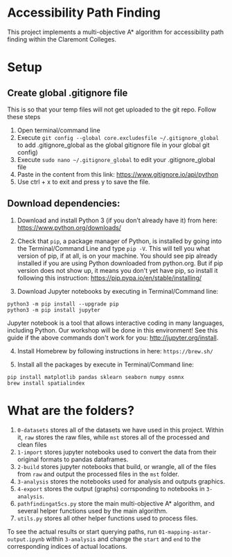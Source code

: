 # Accessibility Path Finding
This project implements a multi-objective A* algorithm for accessibility path finding within the Claremont Colleges.  

# Setup
## Create global .gitignore file
This is so that your temp files will not get uploaded to the git repo. Follow these steps
1. Open terminal/command line
2. Execute `git config --global core.excludesfile ~/.gitignore_global` to add .gitignore_global as the global gitignore file in your global git config)
3. Execute `sudo nano ~/.gitignore_global` to edit your .gitignore_global file
4. Paste in the content from this link: https://www.gitignore.io/api/python
5. Use ctrl + x to exit and press y to save the file.

## Download dependencies:
1. Download and install Python 3 (if you don’t already have it) from here: https://www.python.org/downloads/  

2. Check that `pip`, a package manager of Python, is installed by going into the Terminal/Command Line and type `pip -V`. This will tell you what version of pip, if at all, is on your machine. You should see pip already installed if you are using Python downloaded from python.org. But if pip version does not show up, it means you don't yet have pip, so install it following this instruction: https://pip.pypa.io/en/stable/installing/  

3. Download Jupyter notebooks by executing in Terminal/Command line:

```
python3 -m pip install --upgrade pip
python3 -m pip install jupyter
```

Jupyter notebook is a tool that allows interactive coding in many languages, including Python. Our workshop will be done in this environment! See this guide if the above commands don't work for you: http://jupyter.org/install.  

4. Install Homebrew by following instructions in here: `https://brew.sh/`  

5. Install all the packages by execute in Terminal/Command line:  

```
pip install matplotlib pandas sklearn seaborn numpy osmnx
brew install spatialindex
```

# What are the folders?
1. `0-datasets` stores all of the datasets we have used in this project. Within it, `raw` stores the raw files, while `mst` stores all of the processed and clean files
2. `1-import` stores jupyter notebooks used to convert the data from their original formats to pandas dataframes.
3. `2-build` stores jupyter notebooks that build, or wrangle, all of the files from `raw` and output the processed files in the `mst` folder.
4. `3-analysis` stores the notebooks used for analysis and outputs graphics.
5. `4-export` stores the output (graphs) corrsponding to notebooks in `3-analysis`.
6. `pathfindingat5cs.py` store the main multi-objective A* algorithm, and several helper functions used by the main algorithm.
7. `utils.py` stores all other helper functions used to process files.  

To see the actual results or start querying paths, run `01-mapping-astar-output.ipynb` within `3-analysis` and change the `start` and `end` to the corresponding indices of actual locations.

